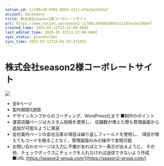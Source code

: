 ```yaml
---
notion_id: 1c7d0c30-9401-8092-a111-d7acbe1564e7
account: Secondary
title: 株式会社season2様コーポレートサイト
url: https://www.notion.so/season2-1c7d0c3094018092a111d7acbe1564e7
created_time: 2025-03-31T13:22:00.000Z
last_edited_time: 2025-03-31T13:23:00.000Z
sync_status: placeholder
sync_time: 2025-07-12T15:01:47.371026
---
```

# 株式会社season2様コーポレートサイト

![](https://prod-files-secure.s3.us-west-2.amazonaws.com/d58fe38c-a9d4-4466-aed9-85604b7b2c6d/2d0a3135-3e88-4052-bfd4-80a99b034f8b/%E3%82%B9%E3%82%AF%E3%83%AA%E3%83%BC%E3%83%B3%E3%82%B7%E3%83%A7%E3%83%83%E3%83%88_2024-06-22_8.24.43.jpg?X-Amz-Algorithm=AWS4-HMAC-SHA256&X-Amz-Content-Sha256=UNSIGNED-PAYLOAD&X-Amz-Credential=ASIAZI2LB4664AENUAE6%2F20250719%2Fus-west-2%2Fs3%2Faws4_request&X-Amz-Date=20250719T065350Z&X-Amz-Expires=3600&X-Amz-Security-Token=IQoJb3JpZ2luX2VjEIX%2F%2F%2F%2F%2F%2F%2F%2F%2F%2FwEaCXVzLXdlc3QtMiJGMEQCIDdTRH0mo6kCgoXz1%2Bt3XI0lZOJlNFjMQSj9hjzEEq80AiBMca6HwV0ivcAJ%2BlNPugLhxOFvNZ4bFpPGKlnrzIeTNCqIBAie%2F%2F%2F%2F%2F%2F%2F%2F%2F%2F8BEAAaDDYzNzQyMzE4MzgwNSIM9PVZyGGTHviCJR4HKtwDezdCZrXN4SunYfGrhet7d25vRvDE4DhuVziQfKvxbW2782d3Sj1k0BVlVFLFq%2F2Yr2BCWGuSiwxwYurfXwrCQooScAfIpAA6aBmJe5fR0w%2B3bHTk2WeZ%2BQvUZ8hArPMU1kgdVfC8WhPRbyrw6f58FOL61gDqytqI%2Fdg0ZkaSQwGFdC7kzIOy%2BDqfk4EoSI3v7sj0eT0tBaBoDIBY%2BiPStotSf%2BgpIppZsE%2FPMJxJLwpBykP8AwsGSIxHfRDPFGZuU6ni3b4HHjiAz8J5oPhA6G%2FYo%2BkOF0dgT4F67VbP%2Fqd7QD8XgBoLweFPsBdZnCF%2F7STdmP1uWQtzZYHj75ok1K8ZIj72q39n42FRSWGyR6Gcm2upBJNMR95SOvs%2FFlIJXMfENOrJYEy5IUHxsfwpDYnBAC0fJT6fj9aBs9umF95qUpHDJ7VqmE8vhEI8v%2FxaGtnUD%2F2qHbjaJacH%2Fe%2BMpUKLAynSAw38wVTtjbya%2BqUbLljk%2BPS5IGtzgZveZQ5rEqsJDu9nUH%2BLWiFRdXe9kQ6I8DIKSh0PrEC%2B5CUT5bF2K7MjWe7T2uBSXQQhe2I0XTHagYGbBfyg0kR97bTlLNmUSNii6DnuD7Q9AFwG7mCXwOa0R3MurWQbX2MwkMXswwY6pgEPykK3QyRqKN8CBqcuqQoDWGM6lWDoLPWc8UX%2FZ3gd2MyxZ2ARCb4ZfQlJmrvC%2BOKnUAqzbsCjTpfN4DgCy9hucInXP5Lojn3KyjiE5%2FvpEtHNIUmLn0h01yvHqT0J9IvJtHMMRLTJZexkwQlYBKeNl8DnNhKIZ0Rg9zCpP6E0z9tXrujJizkl0gb2EVdyIkBGD7iZKw9%2FckO4ZwAt1JYfPu0BXb2w&X-Amz-Signature=64869809bfed0e9daf019df13ba937eb950cf6f3912a1ca87fd442a29403c41a&X-Amz-SignedHeaders=host&x-amz-checksum-mode=ENABLED&x-id=GetObject)
- 全9ページ
- 製作期間3週間
- デザインカンプからのコーディング、WordPress化まで
■制作のポイント
- 運営店舗ページはカスタム投稿を使用し、
  店舗数が増えた際も管理画面から追加が可能なように実装
- 会社案内ページの会社沿革の項目は繰り返しフィールドを使用し、
  項目が増えてもコードを触ることなく、管理画面のみの操作で実現可能
- お問い合わせページは入力に不備があればエラー表示が出るように、
その他、チェックボックスにチェックを入れなければ送信できないよう作成
■URL
[https://season2-group.com/](https://season2-group.com/)